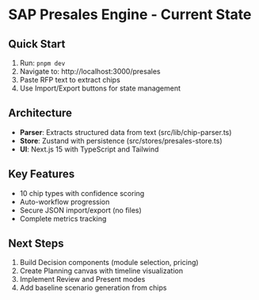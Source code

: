 # SAP Presales Engine - Current State

## Quick Start
1. Run: `pnpm dev`
2. Navigate to: http://localhost:3000/presales
3. Paste RFP text to extract chips
4. Use Import/Export buttons for state management

## Architecture
- **Parser**: Extracts structured data from text (src/lib/chip-parser.ts)
- **Store**: Zustand with persistence (src/stores/presales-store.ts)
- **UI**: Next.js 15 with TypeScript and Tailwind

## Key Features
- 10 chip types with confidence scoring
- Auto-workflow progression
- Secure JSON import/export (no files)
- Complete metrics tracking

## Next Steps
1. Build Decision components (module selection, pricing)
2. Create Planning canvas with timeline visualization
3. Implement Review and Present modes
4. Add baseline scenario generation from chips
